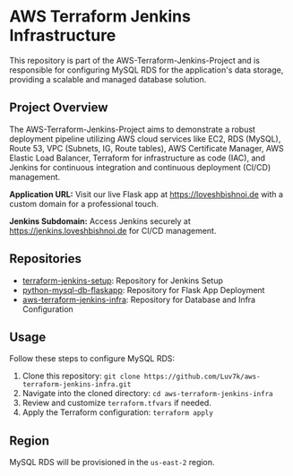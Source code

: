 # AWS Terraform Jenkins Infrastructure

This repository is part of the AWS-Terraform-Jenkins-Project and is responsible for configuring MySQL RDS for the application's data storage, providing a scalable and managed database solution.

## Project Overview

The AWS-Terraform-Jenkins-Project aims to demonstrate a robust deployment pipeline utilizing AWS cloud services like EC2, RDS (MySQL), Route 53, VPC (Subnets, IG, Route tables), AWS Certificate Manager, AWS Elastic Load Balancer, Terraform for infrastructure as code (IAC), and Jenkins for continuous integration and continuous deployment (CI/CD) management.

**Application URL:** Visit our live Flask app at https://loveshbishnoi.de with a custom domain for a professional touch. 

**Jenkins Subdomain:** Access Jenkins securely at https://jenkins.loveshbishnoi.de for CI/CD management.

## Repositories

- [terraform-jenkins-setup](https://github.com/Luv7k/terraform-jenkins-setup): Repository for Jenkins Setup
- [python-mysql-db-flaskapp](https://github.com/Luv7k/python-mysql-db-flaskapp): Repository for Flask App Deployment
- [aws-terraform-jenkins-infra](https://github.com/Luv7k/aws-terraform-jenkins-infra.git): Repository for Database and Infra Configuration

## Usage

Follow these steps to configure MySQL RDS:

1. Clone this repository: `git clone https://github.com/Luv7k/aws-terraform-jenkins-infra.git`
2. Navigate into the cloned directory: `cd aws-terraform-jenkins-infra`
3. Review and customize `terraform.tfvars` if needed.
4. Apply the Terraform configuration: `terraform apply`

## Region
MySQL RDS will be provisioned in the `us-east-2` region.
